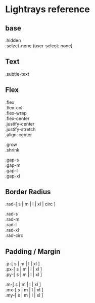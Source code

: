 # Lightrays reference

## base

.hidden  
.select-none   (user-select: none)

## Text

.subtle-text

## Flex

.flex  
.flex-col  
.flex-wrap  
.flex-center  
.justify-center  
.justify-stretch  
.align-center

.grow  
.shrink  

.gap-s  
.gap-m  
.gap-l  
.gap-xl 

## Border Radius

.rad-[ s | m | l | xl | circ ]  

.rad-s  
.rad-m  
.rad-l  
.rad-xl  
.rad-circ 

## Padding / Margin

.p-[ s | m | l | xl ]  
.px-[ s | m | l | xl ]  
.py-[ s | m | l | xl ]  

.m-[ s | m | l | xl ]  
.mx-[ s | m | l | xl ]  
.my-[ s | m | l | xl ]  
